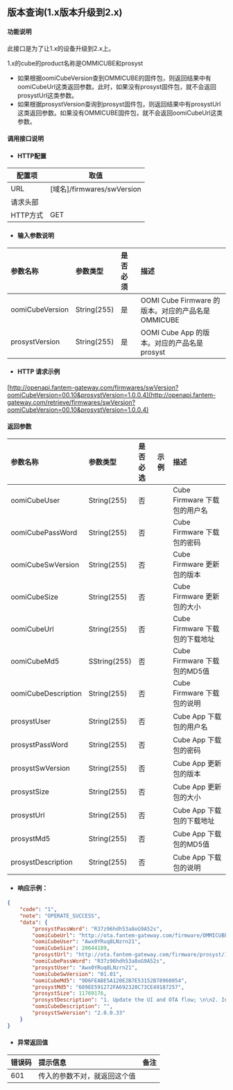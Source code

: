 ## 版本查询\(1.x版本升级到2.x\)

#### 功能说明

此接口是为了让1.x的设备升级到2.x上。

1.x的cube的product名称是OMMICUBE和prosyst

- 如果根据oomiCubeVersion查到OMMICUBE的固件包，则返回结果中有oomiCubeUrl这类返回参数。此时，如果没有prosyst固件包，就不会返回prosystUrl这类参数。
- 如果根据prosystVersion查询到prosyst固件包，则返回结果中有prosystUrl这类返回参数。如果没有OMMICUBE固件包，就不会返回oomiCubeUrl这类参数。

#### 调用接口说明

* #### HTTP配置

| 配置项 | 取值 |
| --- | --- |
| URL | \[域名\]/firmwares/swVersion |
| 请求头部 |  |
| HTTP方式 | GET |

* #### 输入参数说明

| 参数名称 | 参数类型 | 是否必须 | 描述 |
| :--- | :--- | :--- | :--- |
| oomiCubeVersion | String\(255\) | 是 | OOMI Cube Firmware 的版本。对应的产品名是OMMICUBE |
| prosystVersion | String\(255\) | 是 | OOMI Cube App 的版本。对应的产品名是prosyst |

* #### HTTP 请求示例

[http://openapi.fantem-gateway.com/firmwares/swVersion?oomiCubeVersion=00.10&prosystVersion=1.0.0.4](http://openapi.fantem-gateway.com/retrieve/firmwares/swVersion?oomiCubeVersion=00.10&prosystVersion=1.0.0.4)

#### 返回参数

| 参数名称 | 参数类型 | 是否必选 | 示例 | 描述 |
| :--- | :--- | :--- | :--- | :--- |
| oomiCubeUser | String\(255\) | 否 |  | Cube Firmware 下载包的用户名 |
| oomiCubePassWord | String\(255\) | 否 |  | Cube Firmware 下载包的密码 |
| oomiCubeSwVersion | String\(255\) | 否 |  | Cube Firmware 更新包的版本 |
| oomiCubeSize | String\(255\) | 否 |  | Cube Firmware 更新包的大小 |
| oomiCubeUrl | String\(255\) | 否 |  | Cube Firmware 下载包的下载地址 |
| oomiCubeMd5 | SString\(255\) | 否 |  | Cube Firmware 下载包的MD5值 |
| oomiCubeDescription | String\(255\) | 否 |  | Cube Firmware 下载包的说明 |
| prosystUser | String\(255\) | 否 |  | Cube App 下载包的用户名 |
| prosystPassWord | String\(255\) | 否 |  | Cube App 下载包的密码 |
| prosystSwVersion | String\(255\) | 否 |  | Cube App 更新包的版本 |
| prosystSize | String\(255\) | 否 |  | Cube App 更新包的大小 |
| prosystUrl | String\(255\) | 否 |  | Cube App 下载包的下载地址 |
| prosystMd5 | String\(255\) | 否 |  | Cube App 下载包的MD5值 |
| prosystDescription | String\(255\) | 否 |  | Cube App 下载包的说明 |

* #### 响应示例：

```json
{
    "code": "1",
    "note": "OPERATE_SUCCESS",
    "data": {
        "prosystPassWord": "R37z96hdh53a8oG9A52s",
        "oomiCubeUrl": "http://ota.fantem-gateway.com/firmware/OMMICUBE/1/0/1-0/OMMICUBE-00.10-01.01.zip",
        "oomiCubeUser": "Awx0YRuq8LNzrn21",
        "oomiCubeSize": 20644189,
        "prosystUrl": "http://ota.fantem-gateway.com/firmware/prosyst/1/2/1-0-0-0/prosyst-0.0.0.0-2.0.0.33.apk",
        "oomiCubePassWord": "R37z96hdh53a8oG9A52s",
        "prosystUser": "Awx0YRuq8LNzrn21",
        "oomiCubeSwVersion": "01.01",
        "oomiCubeMd5": "9D6FEABE5A120E2B7E53152B78960054",
        "prosystMd5": "689EE591272FA692320C73CE49187257",
        "prosystSize": 11769176,
        "prosystDescription": "1. Update the UI and OTA flow; \n\n2. Integrate more Devices.\n\n3. Bugs fixing.",
        "oomiCubeDescription": "",
        "prosystSwVersion": "2.0.0.33"
    }
}
```

* #### 异常返回值

| 错误码 | 提示信息 | 备注 |
| :--- | :--- | :--- |
| 601 | 传入的参数不对，就返回这个值 |  |



